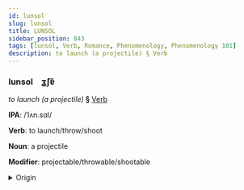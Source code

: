 ```yaml
---
id: lunsol
slug: lunsol
title: LUNSOL
sidebar_position: 843
tags: [lunsol, Verb, Romance, Phenomenology, Phenomenology 101]
description: to launch (a projectile) § Verb
---
```


### lunsol&emsp;<span kind="abugida">ʓ̃ʃɐ͊</span>

*to launch (a projectile)* **§** [Verb](../../tags/Verb)

**IPA**: /ˈlʌn.sɑl/

**Verb**: to launch/throw/shoot

**Noun**: a projectile

**Modifier**: projectable/throwable/shootable

<details>
    <summary>Origin</summary>
    Portuguese lançar /lɐ̃ˈsaɾ/<br/>
    <em>Romance Language Family</em>
</details>